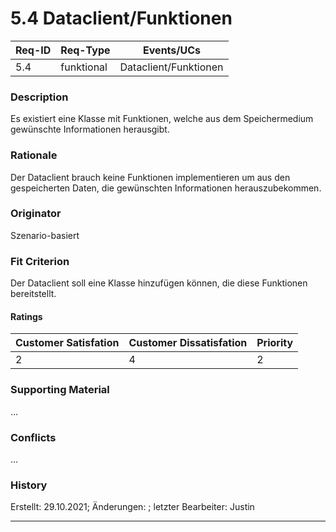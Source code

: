 # 5.4 Dataclient/Funktionen

| Req-ID | Req-Type | Events/UCs                    |
|--------|----------|-------------------------------|
| 5.4    | funktional | Dataclient/Funktionen |

### Description
Es existiert eine Klasse mit Funktionen, welche aus dem Speichermedium gewünschte Informationen herausgibt.

### Rationale
Der Dataclient brauch keine Funktionen implementieren um aus den gespeicherten Daten, die gewünschten Informationen herauszubekommen.

### Originator
Szenario-basiert

### Fit Criterion
Der Dataclient soll eine Klasse hinzufügen können, die diese Funktionen bereitstellt.

#### Ratings
| Customer Satisfation | Customer Dissatisfation | Priority |
|----------------------|-------------------------|----------|
| 2                    | 4                       | 2        |

### Supporting Material
...

### Conflicts
...

### History
Erstellt: 29.10.2021; Änderungen: ; letzter Bearbeiter: Justin

---
